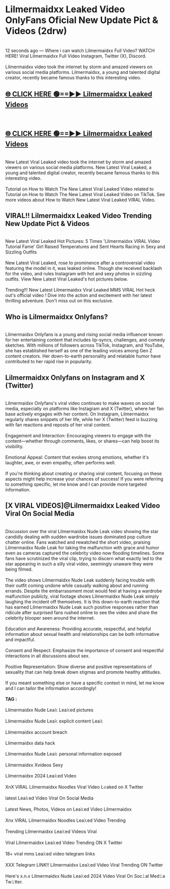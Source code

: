# Lilmermaidxx Leaked Video OnlyFans Oficial New Update Pict & Videos (2drw)
<br>
12 seconds ago — Where i can watch Lilmermaidxx Full Video? WATCH HERE! Viral Lilmermaidxx Full Video Instagram, Twitter (X), Discord.
<br><br>
Lilmermaidxx video took the internet by storm and amazed viewers on various social media platforms. Lilmermaidxx, a young and talented digital creator, recently became famous thanks to this interesting video.
<br>
<h2><a href="https://play.trustnlinepharmacy.us?title=Lilmermaidxx">🌐 CLICK HERE 🟢==►► Lilmermaidxx Leaked Videos</a></h2>
<br>
<h2><a href="https://play.trustnlinepharmacy.us?title=Lilmermaidxx">🌐 CLICK HERE 🟢==►► Lilmermaidxx Leaked Videos</a></h2>
<br>
New Latest Viral Leaked video took the internet by storm and amazed viewers on various social media platforms. New Latest Viral Leaked, a young and talented digital creator, recently became famous thanks to this interesting video.
<br><br>
Tutorial on How to Watch The New Latest Viral Leaked Video related to Tutorial on How to Watch The New Latest Viral Leaked Video on TikTok. See more videos about How to Watch New Latest Viral Leaked VIRAL Video.
<br>
<h2>VIRAL!! Lilmermaidxx Leaked Video Trending New Update Pict & Videos</h2>
<br>
New Latest Viral Leaked Hot Pictures: 5 Times 'Lilmermaidxx VIRAL Video Tutorial Fame' Girl Raised Temperatures and Sent Hearts Racing in Sexy and Sizzling Outfits
<br><br>
New Latest Viral Leaked, rose to prominence after a controversial video featuring the model in it, was leaked online. Though she received backlash for the video, and rules Instagram with hot and sexy photos in sizzling outfits. View New Latest Viral Leaked's hot pictures below.
<br><br>
Trending!!! New Latest Lilmermaidxx Viral Leaked MMS VIRAL Hot heck out's official video ! Dive into the action and excitement with her latest thrilling adventure. Don't miss out on this exclusive.
<br>
<h2>Who is Lilmermaidxx Onlyfans?</h2>
<br>
Lilmermaidxx Onlyfans is a young and rising social media influencer known for her entertaining content that includes lip-syncs, challenges, and comedy sketches. With millions of followers across TikTok, Instagram, and YouTube, she has established herself as one of the leading voices among Gen Z content creators. Her down-to-earth personality and relatable humor have contributed to her rapid rise in popularity.
<br>
<h2>Lilmermaidxx Onlyfans on Instagram and X (Twitter)</h2>
<br>
Lilmermaidxx Onlyfans's viral video continues to make waves on social media, especially on platforms like Instagram and X (Twitter), where her fan base actively engages with her content. On Instagram, Lilmermaidxx regularly shares snippets of her life, while her X (Twitter) feed is buzzing with fan reactions and reposts of her viral content.
<br><br>
Engagement and Interaction: Encouraging viewers to engage with the content—whether through comments, likes, or shares—can help boost its visibility.
<br><br>
Emotional Appeal: Content that evokes strong emotions, whether it's laughter, awe, or even empathy, often performs well.
<br><br>
If you're thinking about creating or sharing viral content, focusing on these aspects might help increase your chances of success! If you were referring to something specific, let me know and I can provide more targeted information.
<br>
<h2>[X VIRAL VIDEOS]@Lilmermaidxx Leaked Video Viral On Social Media</h2>
<br>
Discussion over the viral Lilmermaidxx Nude Leak video showing the star candidly dealing with sudden wardrobe issues dominated pop culture chatter online. Fans watched and rewatched the short video, praising Lilmermaidxx Nude Leak for taking the malfunction with grace and humor even as cameras captured the celebrity video now flooding timelines. Some fans have scrutinized the viral clip, trying to discern what exactly led to the star appearing in such a silly viral video, seemingly unaware they were being filmed.
<br><br>
The video shows Lilmermaidxx Nude Leak suddenly facing trouble with their outfit coming undone while casually walking about and running errands. Despite the embarrassment most would feel at having a wardrobe malfunction publicly, viral footage shows Lilmermaidxx Nude Leak simply laughing the incident off themselves. It is this down-to-earth reaction that has earned Lilmermaidxx Nude Leak such positive responses rather than ridicule after surprised fans rushed online to see the video and share the celebrity blooper seen around the internet.
<br><br>
Education and Awareness: Providing accurate, respectful, and helpful information about sexual health and relationships can be both informative and impactful.
<br><br>
Consent and Respect: Emphasize the importance of consent and respectful interactions in all discussions about sex.
<br><br>
Positive Representation: Show diverse and positive representations of sexuality that can help break down stigmas and promote healthy attitudes.
<br><br>
If you meant something else or have a specific context in mind, let me know and I can tailor the information accordingly!
<br><br>
<strong>TAG :</strong>
<br><br>
Lilmermaidxx Nude Lea𝚔 Lea𝚔ed pictures
<br><br>
Lilmermaidxx Nude Lea𝚔 explicit content Lea𝚔
<br><br>
Lilmermaidxx account breach
<br><br>
Lilmermaidxx data hack
<br><br>
Lilmermaidxx Nude Lea𝚔 personal information exposed
<br><br>
Lilmermaidxx Xvideos Sexy
<br><br>
Lilmermaidxx 2024 Lea𝚔ed Video
<br><br>
XnX VIRAL Lilmermaidxx Noodles Viral Video L𝚎aked on X Twitter
<br><br>
latest Lea𝚔ed Video Viral On Social Media
<br><br>
Latest News, Photos, Videos on Lea𝚔ed Video Lilmermaidxx
<br><br>
Xnx VIRAL Lilmermaidxx Noodles Lea𝚔ed Video Trending
<br><br>
Trending Lilmermaidxx Lea𝚔ed Videos Viral
<br><br>
Viral Lilmermaidxx Lea𝚔ed Video Trending ON X Twitter
<br><br>
18+ viral mms Lea𝚔ed video telegram links
<br><br>
XXX Telegram LINK!! Lilmermaidxx Lea𝚔ed Video Viral Trending ON Twitter
<br><br>
Here's x.n.x Lilmermaidxx Nude Lea𝚔ed 2024 Video Viral On Soc𝚒al Med𝚒a Tw𝚒tter.